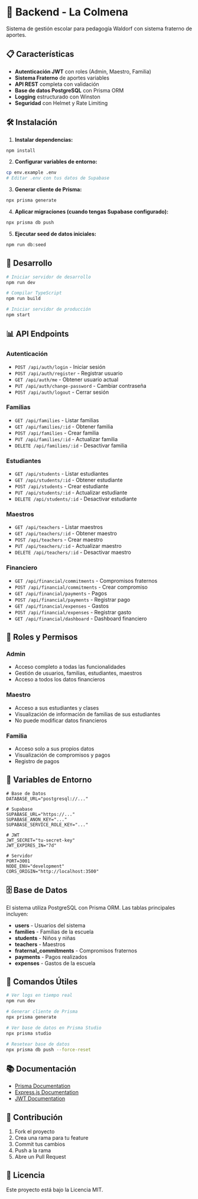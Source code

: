 # 🚀 Backend - La Colmena

Sistema de gestión escolar para pedagogía Waldorf con sistema fraterno de aportes.

## 📋 Características

- **Autenticación JWT** con roles (Admin, Maestro, Familia)
- **Sistema Fraterno** de aportes variables
- **API REST** completa con validación
- **Base de datos PostgreSQL** con Prisma ORM
- **Logging** estructurado con Winston
- **Seguridad** con Helmet y Rate Limiting

## 🛠️ Instalación

1. **Instalar dependencias:**
```bash
npm install
```

2. **Configurar variables de entorno:**
```bash
cp env.example .env
# Editar .env con tus datos de Supabase
```

3. **Generar cliente de Prisma:**
```bash
npx prisma generate
```

4. **Aplicar migraciones (cuando tengas Supabase configurado):**
```bash
npx prisma db push
```

5. **Ejecutar seed de datos iniciales:**
```bash
npm run db:seed
```

## 🚀 Desarrollo

```bash
# Iniciar servidor de desarrollo
npm run dev

# Compilar TypeScript
npm run build

# Iniciar servidor de producción
npm start
```

## 📊 API Endpoints

### Autenticación
- `POST /api/auth/login` - Iniciar sesión
- `POST /api/auth/register` - Registrar usuario
- `GET /api/auth/me` - Obtener usuario actual
- `PUT /api/auth/change-password` - Cambiar contraseña
- `POST /api/auth/logout` - Cerrar sesión

### Familias
- `GET /api/families` - Listar familias
- `GET /api/families/:id` - Obtener familia
- `POST /api/families` - Crear familia
- `PUT /api/families/:id` - Actualizar familia
- `DELETE /api/families/:id` - Desactivar familia

### Estudiantes
- `GET /api/students` - Listar estudiantes
- `GET /api/students/:id` - Obtener estudiante
- `POST /api/students` - Crear estudiante
- `PUT /api/students/:id` - Actualizar estudiante
- `DELETE /api/students/:id` - Desactivar estudiante

### Maestros
- `GET /api/teachers` - Listar maestros
- `GET /api/teachers/:id` - Obtener maestro
- `POST /api/teachers` - Crear maestro
- `PUT /api/teachers/:id` - Actualizar maestro
- `DELETE /api/teachers/:id` - Desactivar maestro

### Financiero
- `GET /api/financial/commitments` - Compromisos fraternos
- `POST /api/financial/commitments` - Crear compromiso
- `GET /api/financial/payments` - Pagos
- `POST /api/financial/payments` - Registrar pago
- `GET /api/financial/expenses` - Gastos
- `POST /api/financial/expenses` - Registrar gasto
- `GET /api/financial/dashboard` - Dashboard financiero

## 🔐 Roles y Permisos

### Admin
- Acceso completo a todas las funcionalidades
- Gestión de usuarios, familias, estudiantes, maestros
- Acceso a todos los datos financieros

### Maestro
- Acceso a sus estudiantes y clases
- Visualización de información de familias de sus estudiantes
- No puede modificar datos financieros

### Familia
- Acceso solo a sus propios datos
- Visualización de compromisos y pagos
- Registro de pagos

## 📝 Variables de Entorno

```env
# Base de Datos
DATABASE_URL="postgresql://..."

# Supabase
SUPABASE_URL="https://..."
SUPABASE_ANON_KEY="..."
SUPABASE_SERVICE_ROLE_KEY="..."

# JWT
JWT_SECRET="tu-secret-key"
JWT_EXPIRES_IN="7d"

# Servidor
PORT=3001
NODE_ENV="development"
CORS_ORIGIN="http://localhost:3500"
```

## 🗄️ Base de Datos

El sistema utiliza PostgreSQL con Prisma ORM. Las tablas principales incluyen:

- **users** - Usuarios del sistema
- **families** - Familias de la escuela
- **students** - Niños y niñas
- **teachers** - Maestros
- **fraternal_commitments** - Compromisos fraternos
- **payments** - Pagos realizados
- **expenses** - Gastos de la escuela

## 🔧 Comandos Útiles

```bash
# Ver logs en tiempo real
npm run dev

# Generar cliente de Prisma
npx prisma generate

# Ver base de datos en Prisma Studio
npx prisma studio

# Resetear base de datos
npx prisma db push --force-reset
```

## 📚 Documentación

- [Prisma Documentation](https://www.prisma.io/docs)
- [Express.js Documentation](https://expressjs.com/)
- [JWT Documentation](https://jwt.io/)

## 🤝 Contribución

1. Fork el proyecto
2. Crea una rama para tu feature
3. Commit tus cambios
4. Push a la rama
5. Abre un Pull Request

## 📄 Licencia

Este proyecto está bajo la Licencia MIT.


